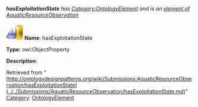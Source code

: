 ___hasExploitationState__ has [Category:OntologyElement](../../Category/OntologyElement.md "Category:OntologyElement") and is an [element of](../../Property/ElementOf.md "Property:ElementOf") [AquaticResourceObservation](../../Submissions/AquaticResourceObservation.md "Submissions:AquaticResourceObservation")_


  




[![ObjectProperty](../../images/thumb/c/c3/ObjectProperty.gif/45px-ObjectProperty.gif)](../../Image/ObjectProperty.gif.md "ObjectProperty")
__Name__: hasExploitationState 


__Type:__ owl:ObjectProperty 


__Description__: 





Retrieved from "[http://ontologydesignpatterns.org/wiki/Submissions:AquaticResourceObservation/hasExploitationState](../../Submissions/AquaticResourceObservation/hasExploitationState.md)"
 [Category](http://ontologydesignpatterns.org/wiki/Special:Categories "Special:Categories"): [OntologyElement](../../Category/OntologyElement.md "Category:OntologyElement")